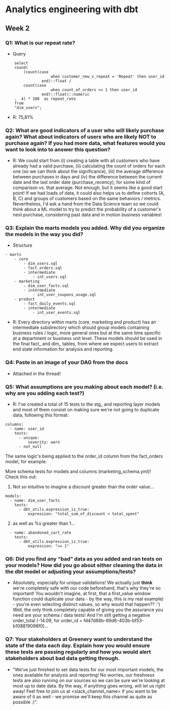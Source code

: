 # Analytics engineering with dbt

## Week 2
### Q1: What is our repeat rate?
- Query
```
    select
    round(
        (count(case
                    when customer_new_v_repeat = 'Repeat' then user_id 
                end)::float /
        count(case
                    when count_of_orders >= 1 then user_id 
                end)::float)::numeric
    ,  4) * 100  as repeat_rate
    from 
    "dim_users";
```

- R: 75,81%

### Q2: What are good indicators of a user who will likely purchase again? What about indicators of users who are likely NOT to purchase again? If you had more data, what features would you want to look into to answer this question?
- R: We could start from (i) creating a table with all customers who have already had a valid purchase, (ii) calculating the count of orders for each one (so we can think about the significance), (iii) the average difference between purchases in days and (iv) the difference between the current date and the last order date (purchase_recency), for some kind of comparison vs. that average. Not enough, but it seems like a good start point! If we had loads of data, it could also helps us to define cohorts (A, B, C) and groups of customers based on the same behaviors / metrics. Nevertheless, I'd ask a hand from the Data Science team so we could think about a ML model to try to predict the probability of a customer's next purchase, considering past data and in motion business variables!

### Q3: Explain the marts models you added. Why did you organize the models in the way you did?
- Structure
```
- marts
	- core
		- dim_users.sql
		- fact_orders.sql
		- intermediate
			- int_users.sql
	- marketing
		- dim_user_facts.sql
		- intermediate
			- int_user_coupons_usage.sql
	- product
		- fact_daily_events.sql
		- intermediate
			- int_user_events.sql
```

- R: Every directory within marts (core, marketing and product) has an intermediate subdirectory which should group models containing business rules / logic, more general ones but at the same time specific at a department or business unit level. These models should be used in the final fact_ and dim_ tables, from where we expect users to extract end state information for analysis and reporting.

### Q4: Paste in an image of your DAG from the docs
- Attached in the thread!

### Q5: What assumptions are you making about each model? (i.e. why are you adding each test?)
- R: I've created a total of 15 tests to the stg_ and reporting layer models and most of them consist on making sure we're not going to duplicate data, following this format:
```
columns:
  - name: user_id
    tests:
      - unique:
          severity: warn
      - not_null
```

The same logic's being applied to the order_id column from the fact_orders model, for example.

More schema tests for models and columns (marketing_schema.yml)! Check this out:

1. Not so intuitive to imagine a discount greater than the order value...
```
models:
  - name: dim_user_facts
    tests:
      - dbt_utils.expression_is_true:
          expression: "total_sum_of_discount < total_spent"
```

2. as well as %s greater than 1...
```
  - name: abandoned_cart_rate
    tests:
      - dbt_utils.expression_is_true:
          expression: "<= 1"
```

### Q6: Did you find any “bad” data as you added and ran tests on your models? How did you go about either cleaning the data in the dbt model or adjusting your assumptions/tests?
- Absolutely, especially for unique validations! We actually just __think__ we're completely safe with our code beforehand, that's why they're so important! You wouldn't imagine, at first, that a first_value window function could duplicate your data - by the way, this is my real example) - you're even selecting distinct values, so why would that happen?? :') Well, the only think completely capable of giving you the assurance you need are your schema / data tests! And I'm still getting a negative order_total (-14.09, for order_id = fd47d88b-69d6-403b-bf53-b108819098f0)... 

### Q7: Your stakeholders at Greenery want to understand the state of the data each day. Explain how you would ensure these tests are passing regularly and how you would alert stakeholders about bad data getting through.
- "We've just finished to set data tests for our most important models, the ones available for analysis and reporting! No worries, our freshness tests are also running on our sources so we can be sure we're looking at most up to date data. By the way, if anything goes wrong, <scheduler> will let us right away! Feel free to join us at <slack_channel_name> if you want to be aware of it as well - we promise we'll keep this channel as quite as possible :)".